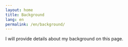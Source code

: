 ```yaml
---
layout: home
title: Background
lang: en
permalink: /en/background/
---
```


I will provide details about my background on this page.
